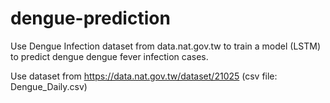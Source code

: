 # dengue-prediction
Use Dengue Infection dataset from data.nat.gov.tw to train a model (LSTM) to predict dengue dengue fever infection cases.

Use dataset from https://data.nat.gov.tw/dataset/21025 (csv file: Dengue_Daily.csv)
